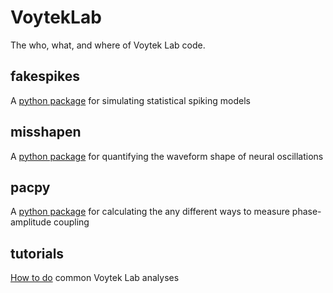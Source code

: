 # VoytekLab

The who, what, and where of Voytek Lab code.

## fakespikes

A [python package](https://github.com/voytekresearch/pacpy) for simulating statistical spiking models

## misshapen

A [python package](https://github.com/voytekresearch/misshapen) for quantifying the waveform shape of neural oscillations

## pacpy

A [python package](https://github.com/voytekresearch/pacpy) for calculating the any different ways to measure phase-amplitude coupling

## tutorials

[How to do](https://github.com/voytekresearch/tutorials) common Voytek Lab analyses
